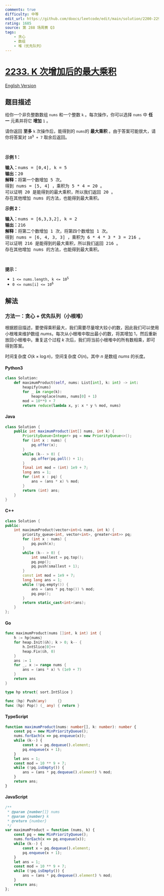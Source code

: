 ```yaml
---
comments: true
difficulty: 中等
edit_url: https://github.com/doocs/leetcode/edit/main/solution/2200-2299/2233.Maximum%20Product%20After%20K%20Increments/README.md
rating: 1685
source: 第 288 场周赛 Q3
tags:
    - 贪心
    - 数组
    - 堆（优先队列）
---
```


<!-- problem:start -->

# [2233. K 次增加后的最大乘积](https://leetcode.cn/problems/maximum-product-after-k-increments)

[English Version](/solution/2200-2299/2233.Maximum%20Product%20After%20K%20Increments/README_EN.md)

## 题目描述

<!-- description:start -->

<p>给你一个非负整数数组&nbsp;<code>nums</code>&nbsp;和一个整数&nbsp;<code>k</code>&nbsp;。每次操作，你可以选择&nbsp;<code>nums</code>&nbsp;中 <strong>任一</strong>&nbsp;元素并将它 <strong>增加</strong>&nbsp;<code>1</code>&nbsp;。</p>

<p>请你返回 <strong>至多</strong>&nbsp;<code>k</code>&nbsp;次操作后，能得到的<em>&nbsp;</em><code>nums</code>的&nbsp;<strong>最大乘积</strong>&nbsp;。由于答案可能很大，请你将答案对&nbsp;<code>10<sup>9</sup> + 7</code>&nbsp;取余后返回。</p>

<p>&nbsp;</p>

<p><strong>示例 1：</strong></p>

<pre><b>输入：</b>nums = [0,4], k = 5
<b>输出：</b>20
<b>解释：</b>将第一个数增加 5 次。
得到 nums = [5, 4] ，乘积为 5 * 4 = 20 。
可以证明 20 是能得到的最大乘积，所以我们返回 20 。
存在其他增加 nums 的方法，也能得到最大乘积。
</pre>

<p><strong>示例 2：</strong></p>

<pre><b>输入：</b>nums = [6,3,3,2], k = 2
<b>输出：</b>216
<b>解释：</b>将第二个数增加 1 次，将第四个数增加 1 次。
得到 nums = [6, 4, 3, 3] ，乘积为 6 * 4 * 3 * 3 = 216 。
可以证明 216 是能得到的最大乘积，所以我们返回 216 。
存在其他增加 nums 的方法，也能得到最大乘积。
</pre>

<p>&nbsp;</p>

<p><strong>提示：</strong></p>

<ul>
	<li><code>1 &lt;= nums.length, k &lt;= 10<sup>5</sup></code></li>
	<li><code>0 &lt;= nums[i] &lt;= 10<sup>6</sup></code></li>
</ul>

<!-- description:end -->

## 解法

<!-- solution:start -->

### 方法一：贪心 + 优先队列（小根堆）

根据题目描述，要使得乘积最大，我们需要尽量增大较小的数，因此我们可以使用小根堆来维护数组 $\textit{nums}$。每次从小根堆中取出最小的数，将其增加 $1$，然后重新放回小根堆中。重复这个过程 $k$ 次后，我们将当前小根堆中的所有数相乘，即可得到答案。

时间复杂度 $O(k \times \log n)$，空间复杂度 $O(n)$。其中 $n$ 是数组 $\textit{nums}$ 的长度。

<!-- tabs:start -->

#### Python3

```python
class Solution:
    def maximumProduct(self, nums: List[int], k: int) -> int:
        heapify(nums)
        for _ in range(k):
            heapreplace(nums, nums[0] + 1)
        mod = 10**9 + 7
        return reduce(lambda x, y: x * y % mod, nums)
```

#### Java

```java
class Solution {
    public int maximumProduct(int[] nums, int k) {
        PriorityQueue<Integer> pq = new PriorityQueue<>();
        for (int x : nums) {
            pq.offer(x);
        }
        while (k-- > 0) {
            pq.offer(pq.poll() + 1);
        }
        final int mod = (int) 1e9 + 7;
        long ans = 1;
        for (int x : pq) {
            ans = (ans * x) % mod;
        }
        return (int) ans;
    }
}
```

#### C++

```cpp
class Solution {
public:
    int maximumProduct(vector<int>& nums, int k) {
        priority_queue<int, vector<int>, greater<int>> pq;
        for (int x : nums) {
            pq.push(x);
        }
        while (k-- > 0) {
            int smallest = pq.top();
            pq.pop();
            pq.push(smallest + 1);
        }
        const int mod = 1e9 + 7;
        long long ans = 1;
        while (!pq.empty()) {
            ans = (ans * pq.top()) % mod;
            pq.pop();
        }
        return static_cast<int>(ans);
    }
};
```

#### Go

```go
func maximumProduct(nums []int, k int) int {
	h := hp{nums}
	for heap.Init(&h); k > 0; k-- {
		h.IntSlice[0]++
		heap.Fix(&h, 0)
	}
	ans := 1
	for _, x := range nums {
		ans = (ans * x) % (1e9 + 7)
	}
	return ans
}

type hp struct{ sort.IntSlice }

func (hp) Push(any)     {}
func (hp) Pop() (_ any) { return }
```

#### TypeScript

```ts
function maximumProduct(nums: number[], k: number): number {
    const pq = new MinPriorityQueue();
    nums.forEach(x => pq.enqueue(x));
    while (k--) {
        const x = pq.dequeue().element;
        pq.enqueue(x + 1);
    }
    let ans = 1;
    const mod = 10 ** 9 + 7;
    while (!pq.isEmpty()) {
        ans = (ans * pq.dequeue().element) % mod;
    }
    return ans;
}
```

#### JavaScript

```js
/**
 * @param {number[]} nums
 * @param {number} k
 * @return {number}
 */
var maximumProduct = function (nums, k) {
    const pq = new MinPriorityQueue();
    nums.forEach(x => pq.enqueue(x));
    while (k--) {
        const x = pq.dequeue().element;
        pq.enqueue(x + 1);
    }
    let ans = 1;
    const mod = 10 ** 9 + 7;
    while (!pq.isEmpty()) {
        ans = (ans * pq.dequeue().element) % mod;
    }
    return ans;
};
```

<!-- tabs:end -->

<!-- solution:end -->

<!-- problem:end -->
